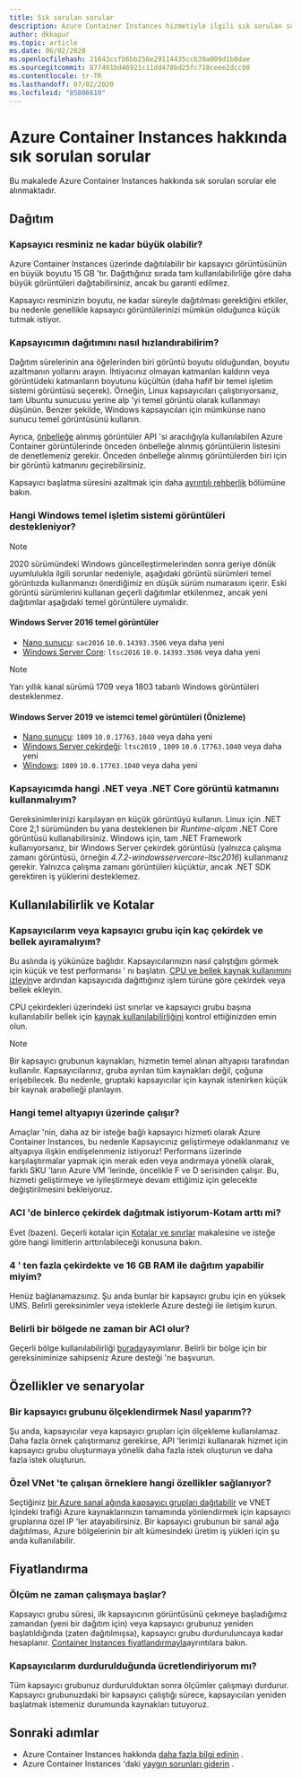 ```yaml
---
title: Sık sorulan sorular
description: Azure Container Instances hizmetiyle ilgili sık sorulan soruların yanıtları
author: dkkapur
ms.topic: article
ms.date: 06/02/2020
ms.openlocfilehash: 21643ccfb6bb256e29114435ccb39a009d1b8dae
ms.sourcegitcommit: 877491bd46921c11dd478bd25fc718ceee2dcc08
ms.contentlocale: tr-TR
ms.lasthandoff: 07/02/2020
ms.locfileid: "85806610"
---
```

# <a name="frequently-asked-questions-about-azure-container-instances"></a>Azure Container Instances hakkında sık sorulan sorular

Bu makalede Azure Container Instances hakkında sık sorulan sorular ele alınmaktadır.

## <a name="deployment"></a>Dağıtım

### <a name="how-large-can-my-container-image-be"></a>Kapsayıcı resminiz ne kadar büyük olabilir?

Azure Container Instances üzerinde dağıtılabilir bir kapsayıcı görüntüsünün en büyük boyutu 15 GB 'tır. Dağıttığınız sırada tam kullanılabilirliğe göre daha büyük görüntüleri dağıtabilirsiniz, ancak bu garanti edilmez.

Kapsayıcı resminizin boyutu, ne kadar süreyle dağıtılması gerektiğini etkiler, bu nedenle genellikle kapsayıcı görüntülerinizi mümkün olduğunca küçük tutmak istiyor.

### <a name="how-can-i-speed-up-the-deployment-of-my-container"></a>Kapsayıcımın dağıtımını nasıl hızlandırabilirim?

Dağıtım sürelerinin ana öğelerinden biri görüntü boyutu olduğundan, boyutu azaltmanın yollarını arayın. İhtiyacınız olmayan katmanları kaldırın veya görüntüdeki katmanların boyutunu küçültün (daha hafif bir temel işletim sistemi görüntüsü seçerek). Örneğin, Linux kapsayıcıları çalıştırıyorsanız, tam Ubuntu sunucusu yerine alp 'yi temel görüntü olarak kullanmayı düşünün. Benzer şekilde, Windows kapsayıcıları için mümkünse nano sunucu temel görüntüsünü kullanın. 

Ayrıca, [önbelleğe](/rest/api/container-instances/location/listcachedimages) alınmış görüntüler API 'si aracılığıyla kullanılabilen Azure Container görüntülerinde önceden önbelleğe alınmış görüntülerin listesini de denetlemeniz gerekir. Önceden önbelleğe alınmış görüntülerden biri için bir görüntü katmanını geçirebilirsiniz. 

Kapsayıcı başlatma süresini azaltmak için daha [ayrıntılı rehberlik](container-instances-troubleshooting.md#container-takes-a-long-time-to-start) bölümüne bakın.

### <a name="what-windows-base-os-images-are-supported"></a>Hangi Windows temel işletim sistemi görüntüleri destekleniyor?

> [!NOTE]
> 2020 sürümündeki Windows güncelleştirmelerinden sonra geriye dönük uyumlulukla ilgili sorunlar nedeniyle, aşağıdaki görüntü sürümleri temel görüntızda kullanmanızı önerdiğimiz en düşük sürüm numarasını içerir. Eski görüntü sürümlerini kullanan geçerli dağıtımlar etkilenmez, ancak yeni dağıtımlar aşağıdaki temel görüntülere uymalıdır. 

#### <a name="windows-server-2016-base-images"></a>Windows Server 2016 temel görüntüler

* [Nano sunucu](https://hub.docker.com/_/microsoft-windows-nanoserver): `sac2016` `10.0.14393.3506` veya daha yeni
* [Windows Server Core](https://hub.docker.com/_/microsoft-windows-servercore): `ltsc2016` `10.0.14393.3506` veya daha yeni

> [!NOTE]
> Yarı yıllık kanal sürümü 1709 veya 1803 tabanlı Windows görüntüleri desteklenmez.

#### <a name="windows-server-2019-and-client-base-images-preview"></a>Windows Server 2019 ve istemci temel görüntüleri (Önizleme)

* [Nano sunucu](https://hub.docker.com/_/microsoft-windows-nanoserver): `1809` `10.0.17763.1040` veya daha yeni
* [Windows Server çekirdeği](https://hub.docker.com/_/microsoft-windows-servercore): `ltsc2019` , `1809` `10.0.17763.1040` veya daha yeni
* [Windows](https://hub.docker.com/_/microsoft-windows): `1809` `10.0.17763.1040` veya daha yeni

### <a name="what-net-or-net-core-image-layer-should-i-use-in-my-container"></a>Kapsayıcımda hangi .NET veya .NET Core görüntü katmanını kullanmalıyım? 

Gereksinimlerinizi karşılayan en küçük görüntüyü kullanın. Linux için .NET Core 2,1 sürümünden bu yana desteklenen bir *Runtime-alçam* .NET Core görüntüsü kullanabilirsiniz. Windows için, tam .NET Framework kullanıyorsanız, bir Windows Server çekirdek görüntüsü (yalnızca çalışma zamanı görüntüsü, örneğin *4.7.2-windowsservercore-ltsc2016*) kullanmanız gerekir. Yalnızca çalışma zamanı görüntüleri küçüktür, ancak .NET SDK gerektiren iş yüklerini desteklemez.

## <a name="availability-and-quotas"></a>Kullanılabilirlik ve Kotalar

### <a name="how-many-cores-and-memory-should-i-allocate-for-my-containers-or-the-container-group"></a>Kapsayıcılarım veya kapsayıcı grubu için kaç çekirdek ve bellek ayıramalıyım?

Bu aslında iş yükünüze bağlıdır. Kapsayıcılarınızın nasıl çalıştığını görmek için küçük ve test performansı ' nı başlatın. [CPU ve bellek kaynak kullanımını izleyin](container-instances-monitor.md)ve ardından kapsayıcıda dağıttığınız işlem türüne göre çekirdek veya bellek ekleyin.

CPU çekirdekleri üzerindeki üst sınırlar ve kapsayıcı grubu başına kullanılabilir bellek için [kaynak kullanılabilirliğini](container-instances-region-availability.md#availability---general) kontrol ettiğinizden emin olun. 

> [!NOTE]
> Bir kapsayıcı grubunun kaynakları, hizmetin temel alınan altyapısı tarafından kullanılır. Kapsayıcılarınız, gruba ayrılan tüm kaynakları değil, çoğuna erişebilecek. Bu nedenle, gruptaki kapsayıcılar için kaynak istenirken küçük bir kaynak arabelleği planlayın.

### <a name="what-underlying-infrastructure-does-aci-run-on"></a>Hangi temel altyapıyı üzerinde çalışır?

Amaçlar 'nin, daha az bir isteğe bağlı kapsayıcı hizmeti olarak Azure Container Instances, bu nedenle Kapsayıcınız geliştirmeye odaklanmanız ve altyapıya ilişkin endişelenmeniz istiyoruz! Performans üzerinde karşılaştırmalar yapmak için merak eden veya andırmaya yönelik olarak, farklı SKU 'ların Azure VM 'lerinde, öncelikle F ve D serisinden çalışır. Bu, hizmeti geliştirmeye ve iyileştirmeye devam ettiğimiz için gelecekte değiştirilmesini bekleiyoruz. 

### <a name="i-want-to-deploy-thousand-of-cores-on-aci---can-i-get-my-quota-increased"></a>ACI 'de binlerce çekirdek dağıtmak istiyorum-Kotam arttı mi?
 
Evet (bazen). Geçerli kotalar için [Kotalar ve sınırlar](container-instances-quotas.md) makalesine ve isteğe göre hangi limitlerin arttırılabileceği konusuna bakın.

### <a name="can-i-deploy-with-more-than-4-cores-and-16-gb-of-ram"></a>4 ' ten fazla çekirdekte ve 16 GB RAM ile dağıtım yapabilir miyim?

Henüz bağlanamazsınız. Şu anda bunlar bir kapsayıcı grubu için en yüksek UMS. Belirli gereksinimler veya isteklerle Azure desteği ile iletişim kurun. 

### <a name="when-will-aci-be-in-a-specific-region"></a>Belirli bir bölgede ne zaman bir ACI olur?

Geçerli bölge kullanılabilirliği [burada](container-instances-region-availability.md#availability---general)yayımlanır. Belirli bir bölge için bir gereksiniminize sahipseniz Azure desteği 'ne başvurun.

## <a name="features-and-scenarios"></a>Özellikler ve senaryolar

### <a name="how-do-i-scale-a-container-group"></a>Bir kapsayıcı grubunu ölçeklendirmek Nasıl yaparım??

Şu anda, kapsayıcılar veya kapsayıcı grupları için ölçekleme kullanılamaz. Daha fazla örnek çalıştırmanız gerekirse, API 'lerimizi kullanarak hizmet için kapsayıcı grubu oluşturmaya yönelik daha fazla istek oluşturun ve daha fazla istek oluşturun. 

### <a name="what-features-are-available-to-instances-running-in-a-custom-vnet"></a>Özel VNet 'te çalışan örneklere hangi özellikler sağlanıyor?

Seçtiğiniz [bir Azure sanal ağında kapsayıcı grupları dağıtabilir](container-instances-vnet.md) ve VNET Içindeki trafiği Azure kaynaklarınızın tamamında yönlendirmek için kapsayıcı gruplarına özel IP 'ler atayabilirsiniz. Bir kapsayıcı grubunun bir sanal ağa dağıtılması, Azure bölgelerinin bir alt kümesindeki üretim iş yükleri için şu anda kullanılabilir.

## <a name="pricing"></a>Fiyatlandırma

### <a name="when-does-the-meter-start-running"></a>Ölçüm ne zaman çalışmaya başlar?

Kapsayıcı grubu süresi, ilk kapsayıcının görüntüsünü çekmeye başladığımız zamandan (yeni bir dağıtım için) veya kapsayıcı grubunuz yeniden başlatıldığında (zaten dağıtılmışsa), kapsayıcı grubu durduruluncaya kadar hesaplanır. [Container Instances fiyatlandırmayla](https://azure.microsoft.com/pricing/details/container-instances/)ayrıntılara bakın.

### <a name="do-i-stop-being-charged-when-my-containers-are-stopped"></a>Kapsayıcılarım durdurulduğunda ücretlendiriyorum mı?

Tüm kapsayıcı grubunuz durdurulduktan sonra ölçümler çalışmayı durdurur. Kapsayıcı grubunuzdaki bir kapsayıcı çalıştığı sürece, kapsayıcıları yeniden başlatmak istemeniz durumunda kaynakları tutuyoruz. 

## <a name="next-steps"></a>Sonraki adımlar

* Azure Container Instances hakkında [daha fazla bilgi edinin](container-instances-overview.md) .
* Azure Container Instances 'daki [yaygın sorunları giderin](container-instances-troubleshooting.md) .
